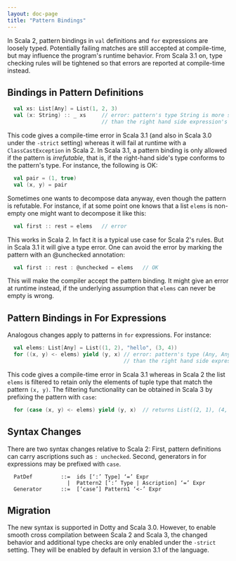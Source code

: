 ```yaml
---
layout: doc-page
title: "Pattern Bindings"
---
```


In Scala 2, pattern bindings in `val` definitions and `for` expressions are
loosely typed. Potentially failing matches are still accepted at compile-time,
but may influence the program's runtime behavior.
From Scala 3.1 on, type checking rules will be tightened so that errors are reported at compile-time instead.

## Bindings in Pattern Definitions

```scala
  val xs: List[Any] = List(1, 2, 3)
  val (x: String) :: _ xs     // error: pattern's type String is more specialized
                              // than the right hand side expression's type Any
```
This code gives a compile-time error in Scala 3.1 (and also in Scala 3.0 under the `-strict` setting) whereas it will fail at runtime with a `ClassCastException` in Scala 2. In Scala 3.1, a pattern binding is only allowed if the pattern is _irrefutable_, that is, if the right-hand side's type conforms to the pattern's type. For instance, the following is OK:
```scala
  val pair = (1, true)
  val (x, y) = pair
```
Sometimes one wants to decompose data anyway, even though the pattern is refutable. For instance, if at some point one knows that a list `elems` is non-empty one might
want to decompose it like this:
```scala
  val first :: rest = elems   // error
```
This works in Scala 2. In fact it is a typical use case for Scala 2's rules. But in Scala 3.1 it will give a type error. One can avoid the error by marking the pattern with an @unchecked annotation:
```scala
  val first :: rest : @unchecked = elems   // OK
```
This will make the compiler accept the pattern binding. It might give an error at runtime instead, if the underlying assumption that `elems` can never be empty is wrong.

## Pattern Bindings in For Expressions

Analogous changes apply to patterns in `for` expressions. For instance:

```scala
  val elems: List[Any] = List((1, 2), "hello", (3, 4))
  for ((x, y) <- elems) yield (y, x) // error: pattern's type (Any, Any) is more specialized
                                     // than the right hand side expression's type Any
```
This code gives a compile-time error in Scala 3.1 whereas in Scala 2 the list `elems`
is filtered to retain only the elements of tuple type that match the pattern `(x, y)`.
The filtering functionality can be obtained in Scala 3 by prefixing the pattern with `case`:
```scala
  for (case (x, y) <- elems) yield (y, x)  // returns List((2, 1), (4, 3))
```

## Syntax Changes

There are two syntax changes relative to Scala 2: First, pattern definitions can carry ascriptions such as `: unchecked`. Second, generators in for expressions may be prefixed with `case`.
```
  PatDef         ::=  ids [‘:’ Type] ‘=’ Expr
                   |  Pattern2 [‘:’ Type | Ascription] ‘=’ Expr
  Generator      ::=  [‘case’] Pattern1 ‘<-’ Expr
```

## Migration

The new syntax is supported in Dotty and Scala 3.0. However, to enable smooth cross compilation between Scala 2 and Scala 3, the changed behavior and additional type checks are only enabled under the `-strict` setting. They will be enabled by default in version 3.1 of the language.




